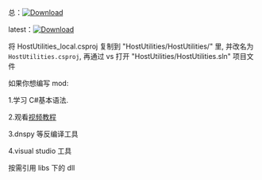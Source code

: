 总：[![Download](https://img.shields.io/github/downloads/CH3NGYZ/Overcooked-2-LobbyMOD/total)](https://github.com/CH3NGYZ/Overcooked-2-LobbyMOD/releases)

latest：[![Download](https://img.shields.io/github/downloads/CH3NGYZ/Overcooked-2-LobbyMOD/latest/total)](https://github.com/CH3NGYZ/Overcooked-2-LobbyMOD/releases)

将 HostUtilities_local.csproj 复制到 "HostUtilities/HostUtilities/" 里, 并改名为`HostUtilities.csproj`, 再通过 vs 打开 "HostUtilities/HostUtilities.sln" 项目文件

如果你想编写 mod:

1.学习 C#基本语法.

2.观看[视频教程](https://www.bilibili.com/video/BV1ZY4y1q7gj)

3.dnspy 等反编译工具

4.visual studio 工具

按需引用 libs 下的 dll
